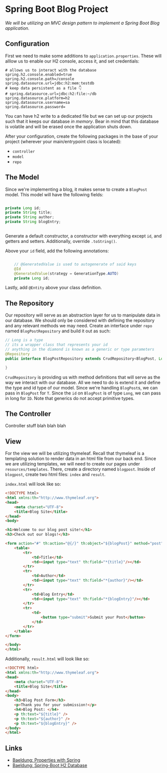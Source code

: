 # Spring Boot Blog Project

_We will be utilizing an MVC design pattern to implement a Spring Boot Blog application._

## Configuration

First we need to make some additions to `application.properties`. These will alllow us to enable our H2 console, access it, and set credentials:

```
# allows us to interact with the database
spring.h2.console.enabled=true
spring.h2.console.path=/console
spring.datasource.url=jdbc:h2:mem:testdb
# keep data persistent as a file 👇
# spring.datasource.url=jdbc:h2:file:~/db
spring.datasource.platform=h2
spring.datasource.username=sa
spring.datasource.password=
```

You can have h2 write to a dedicated file but we can set up our projects such that it keeps our database _in memory_. Bear in mind that this database is volatile and will be erased once the application shuts down.

After your configuration, create the following packages in the base of your project (wherever your main/entrypoint class is located):

- `controller`
- `model`
- `repo`

## The Model

Since we're implementing a blog, it makes sense to create a `BlogPost` model. This model will have the following fields:

```java

private Long id;
private String title;
private String author;
private String blogEntry;
    
```

Generate a default constructor, a constructor with everything except `id`, and getters and setters. Additionally, override `.toString()`.

Above your `id` field, add the following annotations:

```java

    // @GeneratedValue is used to autogenerate of said keys
    @Id
    @GeneratedValue(strategy = GenerationType.AUTO)
    private Long id;

```
Lastly, add `@Entity` above your class definition.

## The Repository

Our repository will serve as an abstraction layer for us to manipulate data in our database. We should only be considered with defining the repository and any relevant methods we may need. Create an interface under `repo` named `BlogPostRepository` and build it out as such:

```java
// Long is a type
// its a wrapper class that represents your id
// anything in the diamond is known as a generic or type parameters
@Repository
public interface BlogPostRepository extends CrudRepository<BlogPost, Long> {

}
```

`CrudRepository` is providing us with method definitions that will serve as the way we interact with our database. All we need to do is extend it and define the type and id type of our model. Since we're handling `BlogPost`s, we can pass in `BlogPost` for `T`. Since the `id` on `BlogPost` is of type `Long`, we can pass in long for `ID`. Note that generics do not accept primitive types.

## The Controller

Controller stuff blah blah blah 

## View

For the view we will be utilizing thymeleaf. Recall that thymeleaf is a templating solution to render data in an html file from our back end. Since we are utilizing templates, we will need to create our pages under `resources/templates`. There, create a directory named `blogpost`. Inside of `blogpost`, create two html files: `index` and `result`.

`index.html` will look like so:

```html
<!DOCTYPE html>
<html xmlns:th="http://www.thymeleaf.org">
<head>
    <meta charset="UTF-8">
    <title>Blog Site</title>
</head>
<body>

<h1>Welcome to our blog post site!</h1>
<h3>Check out our blogs!</h3>

<form action="#" th:action="@{/}" th:object="${blogPost}" method="post">
    <table>
        <tr>
            <td>Title</td>
            <td><input type="text" th:field="*{title}"/></td>
        </tr>
        <tr>
            <td>Author</td>
            <td><input type="text" th:field="*{author}"/></td>
        </tr>
        <tr>
            <td>Blog Entry</td>
            <td><input type="text" th:field="*{blogEntry}"/></td>
        </tr>
        <tr>
            <td>
                <button type="submit">Submit your Post</button>
            </td>
        </tr>
    </table>
</form>

</body>
</html>
```

Additionally, `result.html` will look like so:

```html
<!DOCTYPE html>
<html xmlns:th="http://www.thymeleaf.org">
<head>
    <meta charset="UTF-8">
    <title>Blog Site</title>
</head>
<body>
    <h3>Blog Post Form</h3>
    <p>Thank you for your submission!</p>
    <h4>Blog Post: </h4>
    <p th:text="${title}" />
    <p th:text="${author}" />
    <p th:text="${blogEntry}" />
</body>
</html>
```



## Links

- [Baeldung: Properties with Spring](https://www.baeldung.com/properties-with-spring)
- [Baeldung: Spring-Boot H2 Database](https://www.baeldung.com/spring-boot-h2-database)
